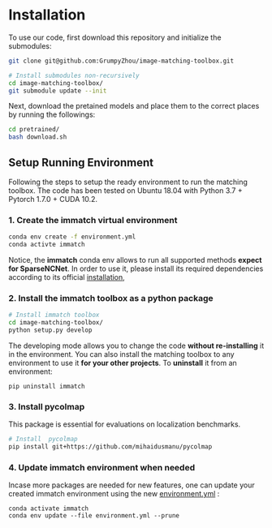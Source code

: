 #  Installation

To use our code, first download this repository and initialize the submodules:
```bash
git clone git@github.com:GrumpyZhou/image-matching-toolbox.git

# Install submodules non-recursively
cd image-matching-toolbox/
git submodule update --init
```

Next, download the pretained models and place them to the correct places by running the followings:
```bash
cd pretrained/
bash download.sh
```

## Setup Running Environment
Following the steps to setup the ready environment to run the matching toolbox. The code has been tested on Ubuntu 18.04 with Python 3.7 + Pytorch 1.7.0  + CUDA 10.2.  
### 1. Create the immatch virtual environment
```bash
conda env create -f environment.yml
conda activte immatch
```
Notice, the **immatch** conda env allows to run all supported methods **expect for SparseNCNet**. In order to use it, please install its required dependencies according to its official [installation](https://github.com/ignacio-rocco/sparse-ncnet/blob/master/INSTALL.md),

### 2. Install the immatch toolbox as a python package
```bash
# Install immatch toolbox
cd image-matching-toolbox/
python setup.py develop
```
The developing mode allows you to change the code **without re-installing** it in the environment.  You can also install the matching toolbox to any environment to use it **for your other projects**. 
To **uninstall** it from an environment:
```
pip uninstall immatch
```

### 3.  Install pycolmap 
This package is essential for evaluations on localization benchmarks.
```bash
# Install  pycolmap 
pip install git+https://github.com/mihaidusmanu/pycolmap
```

### 4. Update immatch environment when needed
Incase more packages are needed for new features, one can update your created immatch environment using the new [environment.yml](../environment.yml) :
```
conda activate immatch
conda env update --file environment.yml --prune
```
